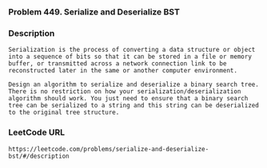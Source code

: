 ### Problem 449. Serialize and Deserialize BST

### Description 
	Serialization is the process of converting a data structure or object into a sequence of bits so that it can be stored in a file or memory buffer, or transmitted across a network connection link to be reconstructed later in the same or another computer environment.

	Design an algorithm to serialize and deserialize a binary search tree. There is no restriction on how your serialization/deserialization algorithm should work. You just need to ensure that a binary search tree can be serialized to a string and this string can be deserialized to the original tree structure.
### LeetCode URL 
	https://leetcode.com/problems/serialize-and-deserialize-bst/#/description
